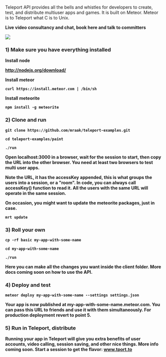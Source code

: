 Teleport API provides all the bells and whistles for developers to create, test, and distribute multiuser apps and games. It is built on Meteor. Meteor is to Teleport what C is to Unix.


<b>Live video consultancy and chat, book here and talk to committers<b>

[<img src="https://d15c0umzzp6r0p.cloudfront.net/static/images/widgets/blogo-b.png">](http://tport.to/alen-b)



### 1) Make sure you have everything installed

Install node

http://nodejs.org/download/

Install meteor
```
curl https://install.meteor.com | /bin/sh
```
Install meteorite
```
npm install -g meteorite
```

### 2) Clone and run

```
git clone https://github.com/mraak/teleport-examples.git

cd teleport-examples/paint

./run
```

Open localhost:3000 in a browser, wait for the session to start, then copy the URL into the other browser. You need at least two browsers to test multi user apps.

<b>Note the URL</b>, it has the <b>accessKey</b> appended, this is what groups the users into a session, or a "room". In code, you can always call accessKey() function to read it. All the users with the same URL will operate in the same session.

On occasion, you might want to update the meteorite packages, just in case.

```
mrt update
```


### 3) Roll your own

```
cp -rf basic my-app-with-some-name

cd my-app-with-some-name

./run
```

Here you can make all the changes you want inside the client folder. More docs coming soon on how to use the API.


### 4) Deploy and test

```
meteor deploy my-app-with-some-name --settings settings.json
```
Your app is now published at <b>my-app-with-some-name.meteor.com</b>. You can pass this URL to friends and use it with them simultaneously. For production deployment revert to point 5.


### 5) Run in Teleport, distribute

Running your app in Teleport will give you extra benefits of user accounts, video calling, session saving, and other nice things. More info coming soon. Start a session to get the flavor: www.tport.to




